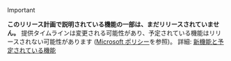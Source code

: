 > [!IMPORTANT]
> **このリリース計画で説明されている機能の一部は、まだリリースされていません。** 提供タイムラインは変更される可能性があり、予定されている機能はリリースされない可能性があります ([Microsoft ポリシー](https://go.microsoft.com/fwlink/p/?linkid=2007332)を参照)。 詳細: [新機能と予定されている機能](/dynamics365-release-plan/2020wave1/industry-accelerators/nonprofit/planned-features) 
